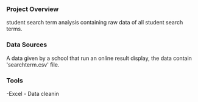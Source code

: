 


### Project Overview
student search term analysis containing raw data of all student search terms.

### Data Sources
A data given by a school that run an online result display, the data contain 'searchterm.csv' file.

### Tools
-Excel - Data cleanin


  
